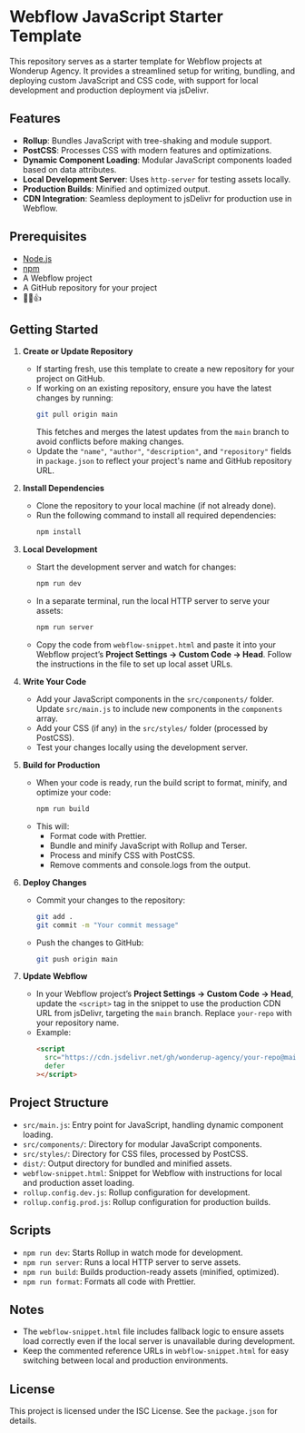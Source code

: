 # Webflow JavaScript Starter Template

This repository serves as a starter template for Webflow projects at Wonderup Agency. It provides a streamlined setup for writing, bundling, and deploying custom JavaScript and CSS code, with support for local development and production deployment via jsDelivr.

## Features
- **Rollup**: Bundles JavaScript with tree-shaking and module support.
- **PostCSS**: Processes CSS with modern features and optimizations.
- **Dynamic Component Loading**: Modular JavaScript components loaded based on data attributes.
- **Local Development Server**: Uses `http-server` for testing assets locally.
- **Production Builds**: Minified and optimized output.
- **CDN Integration**: Seamless deployment to jsDelivr for production use in Webflow.

## Prerequisites
- [Node.js](https://nodejs.org/)
- [npm](https://www.npmjs.com/)
- A Webflow project
- A GitHub repository for your project
- 🧉😎👍

## Getting Started

1. **Create or Update Repository**
   - If starting fresh, use this template to create a new repository for your project on GitHub.
   - If working on an existing repository, ensure you have the latest changes by running:
     ```bash
     git pull origin main
     ```
     This fetches and merges the latest updates from the `main` branch to avoid conflicts before making changes.
   - Update the `"name"`, `"author"`, `"description"`, and `"repository"` fields in `package.json` to reflect your project's name and GitHub repository URL.

2. **Install Dependencies**
   - Clone the repository to your local machine (if not already done).
   - Run the following command to install all required dependencies:
     ```bash
     npm install
     ```

3. **Local Development**
   - Start the development server and watch for changes:
     ```bash
     npm run dev
     ```
   - In a separate terminal, run the local HTTP server to serve your assets:
     ```bash
     npm run server
     ```
   - Copy the code from `webflow-snippet.html` and paste it into your Webflow project’s **Project Settings → Custom Code → Head**. Follow the instructions in the file to set up local asset URLs.

4. **Write Your Code**
   - Add your JavaScript components in the `src/components/` folder. Update `src/main.js` to include new components in the `components` array.
   - Add your CSS (if any) in the `src/styles/` folder (processed by PostCSS).
   - Test your changes locally using the development server.

5. **Build for Production**
   - When your code is ready, run the build script to format, minify, and optimize your code:
     ```bash
     npm run build
     ```
   - This will:
     - Format code with Prettier.
     - Bundle and minify JavaScript with Rollup and Terser.
     - Process and minify CSS with PostCSS.
     - Remove comments and console.logs from the output.

6. **Deploy Changes**
   - Commit your changes to the repository:
     ```bash
     git add .
     git commit -m "Your commit message"
     ```
   - Push the changes to GitHub:
     ```bash
     git push origin main
     ```

7. **Update Webflow**
   - In your Webflow project’s **Project Settings → Custom Code → Head**, update the `<script>` tag in the snippet to use the production CDN URL from jsDelivr, targeting the `main` branch. Replace `your-repo` with your repository name.
   - Example:
     ```html
     <script
       src="https://cdn.jsdelivr.net/gh/wonderup-agency/your-repo@main/dist/main.js"
       defer
     ></script>
     ```

## Project Structure
- `src/main.js`: Entry point for JavaScript, handling dynamic component loading.
- `src/components/`: Directory for modular JavaScript components.
- `src/styles/`: Directory for CSS files, processed by PostCSS.
- `dist/`: Output directory for bundled and minified assets.
- `webflow-snippet.html`: Snippet for Webflow with instructions for local and production asset loading.
- `rollup.config.dev.js`: Rollup configuration for development.
- `rollup.config.prod.js`: Rollup configuration for production builds.

## Scripts
- `npm run dev`: Starts Rollup in watch mode for development.
- `npm run server`: Runs a local HTTP server to serve assets.
- `npm run build`: Builds production-ready assets (minified, optimized).
- `npm run format`: Formats all code with Prettier.

## Notes
- The `webflow-snippet.html` file includes fallback logic to ensure assets load correctly even if the local server is unavailable during development.
- Keep the commented reference URLs in `webflow-snippet.html` for easy switching between local and production environments.

## License
This project is licensed under the ISC License. See the `package.json` for details.